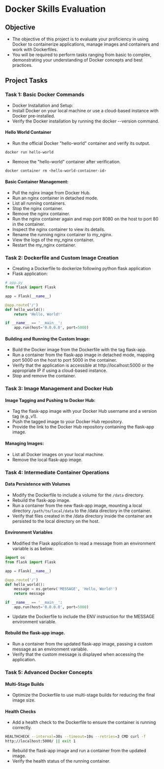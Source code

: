 # Docker Skills Evaluation
## Objective
- The objective of this project is to evaluate your proficiency in using Docker to
  containerize applications, manage images and containers and work with Dockerfiles.
- You will be required to perform tasks ranging from basic to complex, demonstrating your 
  understanding of Docker concepts and best practices.

## Project Tasks
### Task 1: Basic Docker Commands
- Docker Installation and Setup:
- Install Docker on your local machine or use a cloud-based instance with Docker
  pre-installed.
- Verify the Docker installation by running the docker --version command.

#### Hello World Container
  - Run the official Docker "hello-world" container and verify its output.
```bash
docker run hello-world
```
  - Remove the "hello-world" container after verification.
```bash
docker container rm <hello-world-container-id>
```

#### Basic Container Management:
- Pull the nginx image from Docker Hub.
- Run an nginx container in detached mode.
- List all running containers.
- Stop the nginx container.
- Remove the nginx container.
- Run the nginx container again and map port 8080 on the host to port 80 in the 
  container.
- Inspect the nginx container to view its details.
- Rename the running nginx container to my_nginx.
- View the logs of the my_nginx container.
- Restart the my_nginx container.

### Task 2: Dockerfile and Custom Image Creation
- Creating a Dockerfile to dockerize following python flask application
- Flask application:
```python
# app.py
from flask import Flask

app = Flask(__name__)

@app.route('/')
def hello_world():
    return 'Hello, World!'

if __name__ == '__main__':
    app.run(host='0.0.0.0', port=5000)

```
#### Building and Running the Custom Image:
- Build the Docker image from the Dockerfile with the tag flask-app.
- Run a container from the flask-app image in detached mode, mapping port 5000 on the
  host to port 5000 in the container.
- Verify that the application is accessible at http://localhost:5000 or the appropriate IP if
  using a cloud-based instance.
- Stop and remove the container.

### Task 3: Image Management and Docker Hub
#### Image Tagging and Pushing to Docker Hub:
- Tag the flask-app image with your Docker Hub username and a version tag (e.g.,v1).
- Push the tagged image to your Docker Hub repository.
- Provide the link to the Docker Hub repository containing the flask-app image.

#### Managing Images:
- List all Docker images on your local machine.
- Remove the local flask-app image.

### Task 4: Intermediate Container Operations
#### Data Persistence with Volumes
- Modify the Dockerfile to include a volume for the `/data` directory.
- Rebuild the flask-app image.
- Run a container from the new flask-app image, mounting a local directory 
  `/path/to/local/data` to the /data directory in the container.
- Verify that files created in the /data directory inside the container are 
  persisted to the local directory on the host.

#### Environment Variables
- Modified the Flask application to read a message from an environment variable 
  is as below:
```python
import os
from flask import Flask

app = Flask(__name__)

@app.route('/')
def hello_world():
    message = os.getenv('MESSAGE', 'Hello, World!')
    return message

if __name__ == '__main__':
    app.run(host='0.0.0.0', port=5000)
```
- Update the Dockerfile to include the ENV instruction for the MESSAGE environment
  variable.

#### Rebuild the flask-app image.
- Run a container from the updated flask-app image, passing a custom message as an
  environment variable.
- Verify that the custom message is displayed when accessing the application.


### Task 5: Advanced Docker Concepts
#### Multi-Stage Builds
- Optimize the Dockerfile to use multi-stage builds for reducing the final image size.

#### Health Checks
- Add a health check to the Dockerfile to ensure the container is running correctly.
```bash
HEALTHCHECK --interval=30s --timeout=10s --retries=3 CMD curl -f
http://localhost:5000/ || exit 1
```
- Rebuild the flask-app image and run a container from the updated image.
- Verify the health status of the running container.
